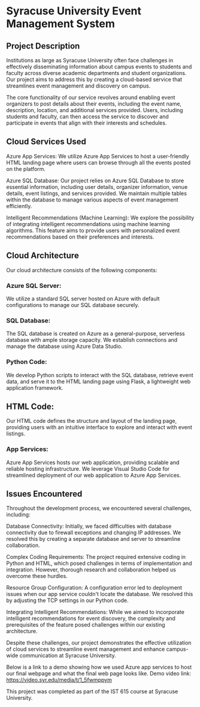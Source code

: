 # Syracuse University Event Management System
## Project Description
Institutions as large as Syracuse University often face challenges in effectively disseminating information about campus events to students and faculty across diverse academic departments and student organizations. Our project aims to address this by creating a cloud-based service that streamlines event management and discovery on campus.

The core functionality of our service revolves around enabling event organizers to post details about their events, including the event name, description, location, and additional services provided. Users, including students and faculty, can then access the service to discover and participate in events that align with their interests and schedules.

## Cloud Services Used
Azure App Services: We utilize Azure App Services to host a user-friendly HTML landing page where users can browse through all the events posted on the platform.

Azure SQL Database: Our project relies on Azure SQL Database to store essential information, including user details, organizer information, venue details, event listings, and services provided. We maintain multiple tables within the database to manage various aspects of event management efficiently.

Intelligent Recommendations (Machine Learning): We explore the possibility of integrating intelligent recommendations using machine learning algorithms. This feature aims to provide users with personalized event recommendations based on their preferences and interests.

## Cloud Architecture
Our cloud architecture consists of the following components:

### Azure SQL Server: 
We utilize a standard SQL server hosted on Azure with default configurations to manage our SQL database securely.

### SQL Database: 
The SQL database is created on Azure as a general-purpose, serverless database with ample storage capacity. We establish connections and manage the database using Azure Data Studio.

### Python Code: 
We develop Python scripts to interact with the SQL database, retrieve event data, and serve it to the HTML landing page using Flask, a lightweight web application framework.

## HTML Code: 
Our HTML code defines the structure and layout of the landing page, providing users with an intuitive interface to explore and interact with event listings.

### App Services: 
Azure App Services hosts our web application, providing scalable and reliable hosting infrastructure. We leverage Visual Studio Code for streamlined deployment of our web application to Azure App Services.

## Issues Encountered
Throughout the development process, we encountered several challenges, including:

Database Connectivity: Initially, we faced difficulties with database connectivity due to firewall exceptions and changing IP addresses. We resolved this by creating a separate database and server to streamline collaboration.

Complex Coding Requirements: The project required extensive coding in Python and HTML, which posed challenges in terms of implementation and integration. However, thorough research and collaboration helped us overcome these hurdles.

Resource Group Configuration: A configuration error led to deployment issues when our app service couldn't locate the database. We resolved this by adjusting the TCP settings in our Python code.

Integrating Intelligent Recommendations: While we aimed to incorporate intelligent recommendations for event discovery, the complexity and prerequisites of the feature posed challenges within our existing architecture.

Despite these challenges, our project demonstrates the effective utilization of cloud services to streamline event management and enhance campus-wide communication at Syracuse University.


Below is a link to a demo showing how we used Azure app services to host our final webpage and what the final web page looks like.
Demo video link: https://video.syr.edu/media/t/1_5fwmppym

This project was completed as part of the IST 615 course at Syracuse University.
